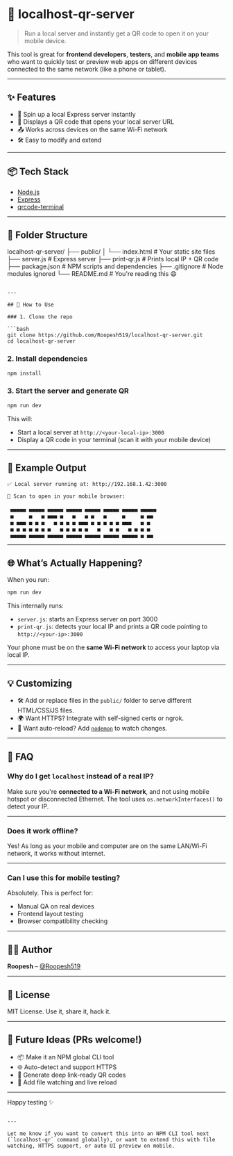 # 📡 localhost-qr-server

> Run a local server and instantly get a QR code to open it on your mobile device.

This tool is great for **frontend developers**, **testers**, and **mobile app teams** who want to quickly test or preview web apps on different devices connected to the same network (like a phone or tablet).

---

## ✨ Features

- 🔌 Spin up a local Express server instantly
- 📱 Displays a QR code that opens your local server URL
- 📤 Works across devices on the same Wi-Fi network
- 🛠 Easy to modify and extend

---

## 📦 Tech Stack

- [Node.js](https://nodejs.org/)
- [Express](https://expressjs.com/)
- [qrcode-terminal](https://www.npmjs.com/package/qrcode-terminal)

---

## 📂 Folder Structure

localhost-qr-server/
├── public/
│   └── index.html         # Your static site files
├── server.js              # Express server
├── print-qr.js            # Prints local IP + QR code
├── package.json           # NPM scripts and dependencies
├── .gitignore             # Node modules ignored
└── README.md              # You're reading this 😄

````

---

## 🔧 How to Use

### 1. Clone the repo

```bash
git clone https://github.com/Roopesh519/localhost-qr-server.git
cd localhost-qr-server
````

### 2. Install dependencies

```bash
npm install
```

### 3. Start the server and generate QR

```bash
npm run dev
```

This will:

* Start a local server at `http://<your-local-ip>:3000`
* Display a QR code in your terminal (scan it with your mobile device)

---

## 🧪 Example Output

```bash
✅ Local server running at: http://192.168.1.42:3000

📱 Scan to open in your mobile browser:

 ▄▄▄▄▄ ▄▄▄▄▄ ▄▄▄▄▄ ▄▄▄▄▄ ▄▄▄▄▄ ▄▄▄▄▄ ▄▄▄▄▄ ▄▄▄▄▄ 
 ▄     ▄   ▄ ▄▄▄ ▄   ▄   ▄ ▄   ▄     ▄     ▄ ▄▄  
 ▄ ▄▄▄ ▄ ▄ ▄   ▄ ▄ ▄ ▄ ▄▄▄ ▄ ▄ ▄ ▄ ▄ ▄▄▄   ▄ ▄   
 ▄ ▄ ▄ ▄ ▄ ▄ ▄   ▄ ▄ ▄ ▄ ▄   ▄   ▄ ▄   ▄ ▄ ▄ ▄   
 ▄▄▄▄▄ ▄▄▄▄▄ ▄▄▄▄▄ ▄▄▄▄▄ ▄▄▄▄▄ ▄▄▄▄▄ ▄▄▄▄▄ ▄ ▄▄  
```

---

## 🌐 What’s Actually Happening?

When you run:

```bash
npm run dev
```

This internally runs:

* `server.js`: starts an Express server on port 3000
* `print-qr.js`: detects your local IP and prints a QR code pointing to `http://<your-ip>:3000`

Your phone must be on the **same Wi-Fi network** to access your laptop via local IP.

---

## 💡 Customizing

* 🛠 Add or replace files in the `public/` folder to serve different HTML/CSS/JS files.
* 🌍 Want HTTPS? Integrate with self-signed certs or ngrok.
* 🔄 Want auto-reload? Add [`nodemon`](https://www.npmjs.com/package/nodemon) to watch changes.

---

## 🙋 FAQ

### Why do I get `localhost` instead of a real IP?

Make sure you're **connected to a Wi-Fi network**, and not using mobile hotspot or disconnected Ethernet. The tool uses `os.networkInterfaces()` to detect your IP.

---

### Does it work offline?

Yes! As long as your mobile and computer are on the same LAN/Wi-Fi network, it works without internet.

---

### Can I use this for mobile testing?

Absolutely. This is perfect for:

* Manual QA on real devices
* Frontend layout testing
* Browser compatibility checking

---

## 🧑‍💻 Author

**Roopesh** – [@Roopesh519](https://github.com/Roopesh519)

---

## 📃 License

MIT License. Use it, share it, hack it.

---

## 📌 Future Ideas (PRs welcome!)

* 📦 Make it an NPM global CLI tool
* 🌐 Auto-detect and support HTTPS
* 📲 Generate deep link-ready QR codes
* 🧠 Add file watching and live reload

---

Happy testing ✨

```

---

Let me know if you want to convert this into an NPM CLI tool next (`localhost-qr` command globally), or want to extend this with file watching, HTTPS support, or auto UI preview on mobile.
```
